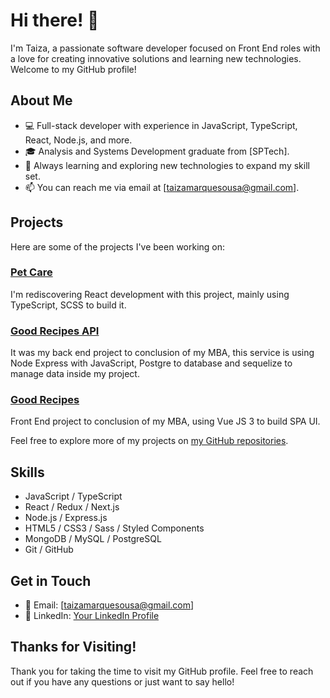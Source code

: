 # Hi there! 👋

I'm Taiza, a passionate software developer focused on Front End roles with a love for creating innovative solutions and learning new technologies. Welcome to my GitHub profile!

## About Me

- 💻 Full-stack developer with experience in JavaScript, TypeScript, React, Node.js, and more.
- 🎓 Analysis and Systems Development graduate from [SPTech].
- 🌱 Always learning and exploring new technologies to expand my skill set.
- 📫 You can reach me via email at [taizamarquesousa@gmail.com].

## Projects

Here are some of the projects I've been working on:

### [Pet Care]([link-to-project-1](https://github.com/personal-projects-tai/pet-care))

I'm rediscovering React development with this project, mainly using TypeScript, SCSS to build it.

### [Good Recipes API]([link-to-project-2](https://github.com/taiprogrammer/good-recipes-api))

It was my back end project to conclusion of my MBA, this service is using Node Express with JavaScript, Postgre to database and sequelize to manage data inside my project.

### [Good Recipes]([link-to-project-3](https://github.com/taiprogrammer/good-recipes-vue))

Front End project to conclusion of my MBA, using Vue JS 3 to build SPA UI.

Feel free to explore more of my projects on [my GitHub repositories](https://github.com/taiprogrammer).

## Skills

- JavaScript / TypeScript
- React / Redux / Next.js
- Node.js / Express.js
- HTML5 / CSS3 / Sass / Styled Components
- MongoDB / MySQL / PostgreSQL
- Git / GitHub

## Get in Touch

- 📧 Email: [taizamarquesousa@gmail.com]
- 💼 LinkedIn: [Your LinkedIn Profile]([https://www.linkedin.com/in/your-profile](https://www.linkedin.com/in/taiza-marques-2319011a1/))

## Thanks for Visiting!

Thank you for taking the time to visit my GitHub profile. Feel free to reach out if you have any questions or just want to say hello!
